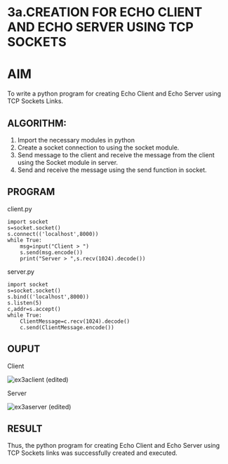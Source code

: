 # 3a.CREATION FOR ECHO CLIENT AND ECHO SERVER USING TCP SOCKETS

# AIM
To write a python program for creating Echo Client and Echo Server using TCP
Sockets Links.

## ALGORITHM:
1. Import the necessary modules in python
2. Create a socket connection to using the socket module.
3. Send message to the client and receive the message from the client using the Socket module in server.
4. Send and receive the message using the send function in socket.

## PROGRAM

client.py

```
import socket 
s=socket.socket() 
s.connect(('localhost',8000)) 
while True: 
    msg=input("Client > ") 
    s.send(msg.encode()) 
    print("Server > ",s.recv(1024).decode()) 
```

server.py

```
import socket 
s=socket.socket() 
s.bind(('localhost',8000)) 
s.listen(5) 
c,addr=s.accept() 
while True: 
    ClientMessage=c.recv(1024).decode() 
    c.send(ClientMessage.encode()) 
```

## OUPUT

Client

![ex3aclient (edited)](https://github.com/ikeerthivasanswaminathan/3a.Sockets_Creation_for_Echo_Client_and_Echo_Server/assets/148937372/a80f5fbd-0887-431f-8e30-c345faa43127)

Server

![ex3aserver (edited)](https://github.com/ikeerthivasanswaminathan/3a.Sockets_Creation_for_Echo_Client_and_Echo_Server/assets/148937372/99e80f05-7ccc-4134-b963-b5c18fe738a4)

## RESULT
Thus, the python program for creating Echo Client and Echo Server using TCP Sockets links was successfully created and executed.
